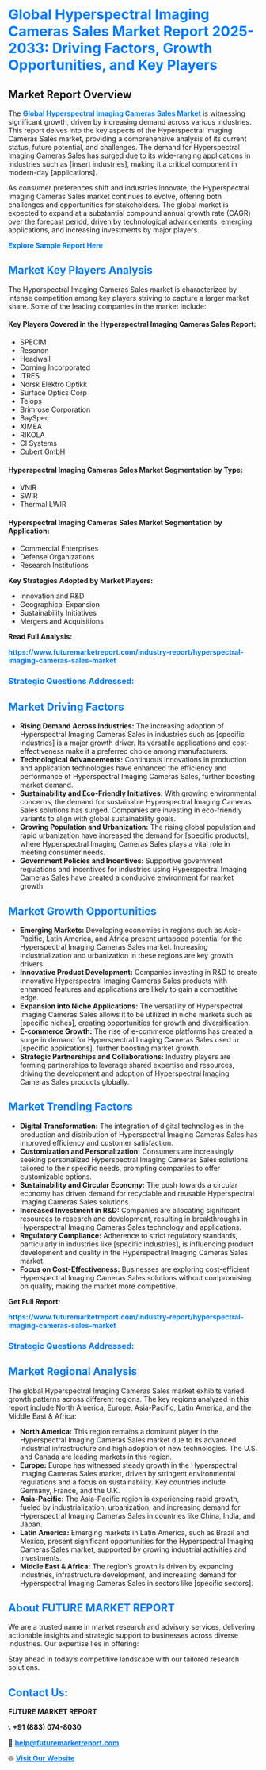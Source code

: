<h1 style="color: #007BFF;">Global Hyperspectral Imaging Cameras Sales Market Report 2025-2033: Driving Factors, Growth Opportunities, and Key Players</h1>

<section id="overview">
<h2>Market Report Overview</h2>
<p>The <a href="https://www.futuremarketreport.com/industry-report/hyperspectral-imaging-cameras-sales-market" style="color: #007BFF; text-decoration: none;"><strong>Global Hyperspectral Imaging Cameras Sales Market</strong></a> is witnessing significant growth, driven by increasing demand across various industries. This report delves into the key aspects of the Hyperspectral Imaging Cameras Sales market, providing a comprehensive analysis of its current status, future potential, and challenges. The demand for Hyperspectral Imaging Cameras Sales has surged due to its wide-ranging applications in industries such as [insert industries], making it a critical component in modern-day [applications].</p>
<p>As consumer preferences shift and industries innovate, the Hyperspectral Imaging Cameras Sales market continues to evolve, offering both challenges and opportunities for stakeholders. The global market is expected to expand at a substantial compound annual growth rate (CAGR) over the forecast period, driven by technological advancements, emerging applications, and increasing investments by major players.</p>
</section>

<section id="overview">
<p><a href="https://www.futuremarketreport.com/request-sample/reportId=109163" style="color: #007BFF; text-decoration: none;"><strong>Explore Sample Report Here</strong></a></p>
</section>

<section id="key-players">
<h2 style="color: #007BFF;">Market Key Players Analysis</h2>
<p>The Hyperspectral Imaging Cameras Sales market is characterized by intense competition among key players striving to capture a larger market share. Some of the leading companies in the market include:</p>
<h4>Key Players Covered in the Hyperspectral Imaging Cameras Sales Report:</h4>
<ul><li>SPECIM</li><li>Resonon</li><li>Headwall</li><li>Corning Incorporated</li><li>ITRES</li><li>Norsk Elektro Optikk</li><li>Surface Optics Corp</li><li>Telops</li><li>Brimrose Corporation</li><li>BaySpec</li><li>XIMEA</li><li>RIKOLA</li><li>CI Systems</li><li>Cubert GmbH</li></ul>
<h4>Hyperspectral Imaging Cameras Sales Market Segmentation by Type:</h4>
<ul><li>VNIR</li><li>SWIR</li><li>Thermal LWIR</li></ul>

<h4>Hyperspectral Imaging Cameras Sales Market Segmentation by Application:</h4>
<ul><li>Commercial Enterprises</li><li>Defense Organizations</li><li>Research Institutions</li></ul>
<p><strong>Key Strategies Adopted by Market Players:</strong></p>
<ul>
<li>Innovation and R&D</li>
<li>Geographical Expansion</li>
<li>Sustainability Initiatives</li>
<li>Mergers and Acquisitions</li>
</ul>
</section>

<section>
<p><strong>Read Full Analysis: </strong></p><a href="https://www.futuremarketreport.com/industry-report/hyperspectral-imaging-cameras-sales-market" style="color: #007BFF; text-decoration: none;"><strong>https://www.futuremarketreport.com/industry-report/hyperspectral-imaging-cameras-sales-market</strong></a>
<h3 style="color: #007BFF;">Strategic Questions Addressed:</h3>
</section>

<section id="driving-factors">
<h2 style="color: #007BFF;">Market Driving Factors</h2>
<ul>
<li><strong>Rising Demand Across Industries:</strong> The increasing adoption of Hyperspectral Imaging Cameras Sales in industries such as [specific industries] is a major growth driver. Its versatile applications and cost-effectiveness make it a preferred choice among manufacturers.</li>
<li><strong>Technological Advancements:</strong> Continuous innovations in production and application technologies have enhanced the efficiency and performance of Hyperspectral Imaging Cameras Sales, further boosting market demand.</li>
<li><strong>Sustainability and Eco-Friendly Initiatives:</strong> With growing environmental concerns, the demand for sustainable Hyperspectral Imaging Cameras Sales solutions has surged. Companies are investing in eco-friendly variants to align with global sustainability goals.</li>
<li><strong>Growing Population and Urbanization:</strong> The rising global population and rapid urbanization have increased the demand for [specific products], where Hyperspectral Imaging Cameras Sales plays a vital role in meeting consumer needs.</li>
<li><strong>Government Policies and Incentives:</strong> Supportive government regulations and incentives for industries using Hyperspectral Imaging Cameras Sales have created a conducive environment for market growth.</li>
</ul>
</section>

<section id="growth-opportunities">
<h2 style="color: #007BFF;">Market Growth Opportunities</h2>
<ul>
<li><strong>Emerging Markets:</strong> Developing economies in regions such as Asia-Pacific, Latin America, and Africa present untapped potential for the Hyperspectral Imaging Cameras Sales market. Increasing industrialization and urbanization in these regions are key growth drivers.</li>
<li><strong>Innovative Product Development:</strong> Companies investing in R&D to create innovative Hyperspectral Imaging Cameras Sales products with enhanced features and applications are likely to gain a competitive edge.</li>
<li><strong>Expansion into Niche Applications:</strong> The versatility of Hyperspectral Imaging Cameras Sales allows it to be utilized in niche markets such as [specific niches], creating opportunities for growth and diversification.</li>
<li><strong>E-commerce Growth:</strong> The rise of e-commerce platforms has created a surge in demand for Hyperspectral Imaging Cameras Sales used in [specific applications], further boosting market growth.</li>
<li><strong>Strategic Partnerships and Collaborations:</strong> Industry players are forming partnerships to leverage shared expertise and resources, driving the development and adoption of Hyperspectral Imaging Cameras Sales products globally.</li>
</ul>
</section>

<section id="trending-factors">
<h2 style="color: #007BFF;">Market Trending Factors</h2>
<ul>
<li><strong>Digital Transformation:</strong> The integration of digital technologies in the production and distribution of Hyperspectral Imaging Cameras Sales has improved efficiency and customer satisfaction.</li>
<li><strong>Customization and Personalization:</strong> Consumers are increasingly seeking personalized Hyperspectral Imaging Cameras Sales solutions tailored to their specific needs, prompting companies to offer customizable options.</li>
<li><strong>Sustainability and Circular Economy:</strong> The push towards a circular economy has driven demand for recyclable and reusable Hyperspectral Imaging Cameras Sales solutions.</li>
<li><strong>Increased Investment in R&D:</strong> Companies are allocating significant resources to research and development, resulting in breakthroughs in Hyperspectral Imaging Cameras Sales technology and applications.</li>
<li><strong>Regulatory Compliance:</strong> Adherence to strict regulatory standards, particularly in industries like [specific industries], is influencing product development and quality in the Hyperspectral Imaging Cameras Sales market.</li>
<li><strong>Focus on Cost-Effectiveness:</strong> Businesses are exploring cost-efficient Hyperspectral Imaging Cameras Sales solutions without compromising on quality, making the market more competitive.</li>
</ul>
</section>

<section>
<p><strong>Get Full Report: </strong></p><a href="https://www.futuremarketreport.com/industry-report/hyperspectral-imaging-cameras-sales-market" style="color: #007BFF; text-decoration: none;"><strong>https://www.futuremarketreport.com/industry-report/hyperspectral-imaging-cameras-sales-market</strong></a>
<h3 style="color: #007BFF;">Strategic Questions Addressed:</h3>
</section>


<section id="regional-analysis">
<h2 style="color: #007BFF;">Market Regional Analysis</h2>
<p>The global Hyperspectral Imaging Cameras Sales market exhibits varied growth patterns across different regions. The key regions analyzed in this report include North America, Europe, Asia-Pacific, Latin America, and the Middle East & Africa:</p>
<ul>
<li><strong>North America:</strong> This region remains a dominant player in the Hyperspectral Imaging Cameras Sales market due to its advanced industrial infrastructure and high adoption of new technologies. The U.S. and Canada are leading markets in this region.</li>
<li><strong>Europe:</strong> Europe has witnessed steady growth in the Hyperspectral Imaging Cameras Sales market, driven by stringent environmental regulations and a focus on sustainability. Key countries include Germany, France, and the U.K.</li>
<li><strong>Asia-Pacific:</strong> The Asia-Pacific region is experiencing rapid growth, fueled by industrialization, urbanization, and increasing demand for Hyperspectral Imaging Cameras Sales in countries like China, India, and Japan.</li>
<li><strong>Latin America:</strong> Emerging markets in Latin America, such as Brazil and Mexico, present significant opportunities for the Hyperspectral Imaging Cameras Sales market, supported by growing industrial activities and investments.</li>
<li><strong>Middle East & Africa:</strong> The region’s growth is driven by expanding industries, infrastructure development, and increasing demand for Hyperspectral Imaging Cameras Sales in sectors like [specific sectors].</li>
</ul>
</section>

<footer>
<h2 style="color: #007BFF;">About FUTURE MARKET REPORT</h2>
<p>We are a trusted name in market research and advisory services, delivering actionable insights and strategic support to businesses across diverse industries. Our expertise lies in offering:</p>

<p>Stay ahead in today’s competitive landscape with our tailored research solutions.</p>

<h2 style="color: #007BFF;">Contact Us:</h2>
<p><strong>FUTURE MARKET REPORT</strong></p>
<p>📞 <strong>+91 (883) 074-8030</strong></p>
<p>📧 <strong><a href="mailto:help@futuremarketreport.com" style="color: #007BFF;">help@futuremarketreport.com</a></strong></p>
<p>🌐 <strong><a href="https://www.futuremarketreport.com/" style="color: #007BFF;">Visit Our Website</a></strong></p>
</footer>